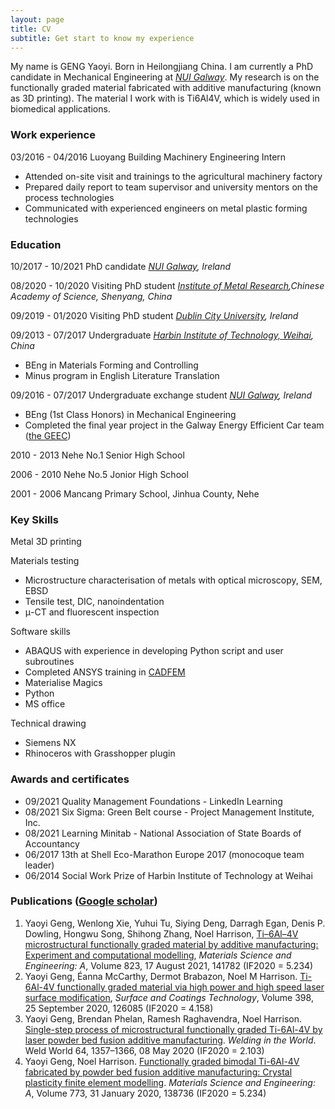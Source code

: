 ```yaml
---
layout: page
title: CV 
subtitle: Get start to know my experience
---
```


My name is GENG Yaoyi. Born in Heilongjiang China. I am currently a PhD candidate in Mechanical Engineering at _[NUI Galway](http://nuigalway.ie/)_. My research is on the functionally graded material fabricated with additive manufacturing (known as 3D printing). The material I work with is Ti6Al4V, which is widely used in biomedical applications. 

### Work experience

<!--- Seinor Process Engineerg, Advanced Operations, Stryker (Ireland, Cork) --->
03/2016 - 04/2016	Luoyang Building Machinery 		Engineering Intern 
- Attended on-site visit and trainings to the agricultural machinery factory
- Prepared daily report to team supervisor and university mentors on the process technologies
- Communicated with experienced engineers on metal plastic forming technologies 

### Education

10/2017 - 10/2021	PhD candidate			_[NUI Galway](http://nuigalway.ie/), Ireland_  

08/2020 - 10/2020	Visiting PhD student 			_[Institute of Metal Research](http://english.imr.cas.cn/),Chinese Academy of Science, Shenyang, China_  

09/2019 - 01/2020	Visiting PhD student			_[Dublin City University](https://www.dcu.ie/), Ireland_  

09/2013 - 07/2017	Undergraduate 	_[Harbin Institute of Technology, Weihai](https://www.hitwh.edu.cn/), China_  
- BEng in Materials Forming and Controlling
- Minus program in English Literature Translation

09/2016 - 07/2017	Undergraduate exchange student   _[NUI Galway](http://nuigalway.ie/), Ireland_  
- BEng (1st Class Honors) in Mechanical Engineering
- Completed the final year project in the Galway Energy Efficient Car team ([the GEEC](http://thegeec.ie/)) 

2010 - 2013 Nehe No.1 Senior High School

2006 - 2010 Nehe No.5 Jonior High School

2001 - 2006 Mancang Primary School, Jinhua County, Nehe

### Key Skills
Metal 3D printing

Materials testing
- Microstructure characterisation of metals with optical microscopy, SEM, EBSD
- Tensile test, DIC, nanoindentation 
- μ-CT and fluorescent inspection

Software skills 
 - ABAQUS with experience in developing Python script and user subroutines
 - Completed ANSYS training in [CADFEM](https://www.cadfem.net/ie/en/home.html) 
 - Materialise Magics
 - Python
 - MS office

Technical drawing
 - Siemens NX
 - Rhinoceros with Grasshopper plugin

### Awards and certificates
- 09/2021		Quality Management Foundations - LinkedIn Learning  
- 08/2021		Six Sigma: Green Belt course - Project Management Institute, Inc.  
- 08/2021		Learning Minitab - National Association of State Boards of Accountancy  
- 06/2017		13th at Shell Eco-Marathon Europe 2017 (monocoque team leader)  
- 06/2014		Social Work Prize of Harbin Institute of Technology at Weihai 

### Publications ([Google scholar](https://scholar.google.com/citations?user=-p758fsAAAAJ&hl=en))

1. Yaoyi Geng, Wenlong Xie, Yuhui Tu, Siying Deng, Darragh Egan, Denis P. Dowling, Hongwu Song, Shihong Zhang, Noel Harrison, [Ti–6Al–4V microstructural functionally graded material by additive manufacturing: Experiment and computational modelling](https://www.sciencedirect.com/science/article/pii/S0921509321010480), _Materials Science and Engineering: A_, Volume 823, 17 August 2021, 141782 (IF2020 = 5.234)
2. Yaoyi Geng, Éanna McCarthy, Dermot Brabazon, Noel M Harrison. [Ti-6Al-4V functionally graded material via high power and high speed laser surface modification](https://www.sciencedirect.com/science/article/pii/S0257897220307544), _Surface and Coatings Technology_, Volume 398, 25 September 2020, 126085 (IF2020 = 4.158)
3. Yaoyi Geng, Brendan Phelan, Ramesh Raghavendra, Noel Harrison. [Single-step process of microstructural functionally graded Ti-6Al-4V by laser powder bed fusion additive manufacturing](https://link.springer.com/article/10.1007/s40194-020-00907-1). _Welding in the World_. Weld World 64, 1357–1366, 08 May 2020 (IF2020 = 2.103)
4. Yaoyi Geng, Noel Harrison. [Functionally graded bimodal Ti-6Al-4V fabricated by powder bed fusion additive manufacturing: Crystal plasticity finite element modelling](https://www.sciencedirect.com/science/article/pii/S0921509319315229). _Materials Science and Engineering: A_, Volume 773, 31 January 2020, 138736 (IF2020 = 5.234)	
